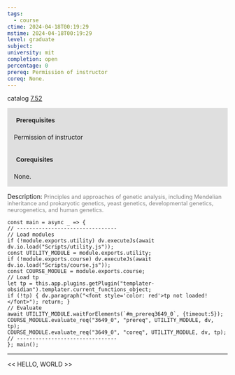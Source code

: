 ```yaml
---
tags:
  - course
ctime: 2024-04-18T00:19:29
mstime: 2024-04-18T00:19:29
level: graduate
subject: 
university: mit
completion: open
percentage: 0
prereq: Permission of instructor
coreq: None.
---
```


catalog [7.52](http://student.mit.edu/catalog/m7a.html#7.52)

<span style="display: block; padding: 15px; background-color: rgb(100, 100, 100, 0.2);"><font id="m_prereq3649_0" style="display: block; font-family: Arial, sans-serif; font-weight: bold; padding: 5px">Prerequisites</font><br><span id="prereq3649_0">Permission of instructor</span></span>
<span style="display: block; padding: 15px; background-color: rgb(100, 100, 100, 0.2);"><font id="m_coreq3649_0" style="display: block; font-family: Arial, sans-serif; font-weight: bold; padding: 5px">Corequisites</font><br><span id="coreq3649_0">None.</span></span>

<font style="">Description:</font>
<font style="color: grey; font-size: 0.8rem;">Principles and approaches of genetic analysis, including Mendelian inheritance and prokaryotic genetics, yeast genetics, developmental genetics, neurogenetics, and human genetics.</font>

```dataviewjs
const main = async _ => {
// --------------------------------
// Load modules
if (!module.exports.utility) dv.executeJs(await dv.io.load("Scripts/utility.js"));
const UTILITY_MODULE = module.exports.utility;
if (!module.exports.course) dv.executeJs(await dv.io.load("Scripts/course.js"));
const COURSE_MODULE = module.exports.course;
// Load tp
let tp = this.app.plugins.getPlugin("templater-obsidian").templater.current_functions_object;
if (!tp) { dv.paragraph("<font style='color: red'>tp not loaded!</font>"); return; }
// Evaluate
await UTILITY_MODULE.waitForElements(`#m_prereq3649_0`, {timeout:5});
COURSE_MODULE.evaluate_req("3649_0", "prereq", UTILITY_MODULE, dv, tp);
COURSE_MODULE.evaluate_req("3649_0", "coreq", UTILITY_MODULE, dv, tp);
// --------------------------------
}; main();
```

---

<< HELLO, WORLD >>
